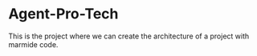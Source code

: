 # Agent-Pro-Tech
This is the project where we can create the  architecture of a project with marmide code.
